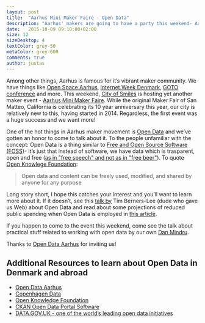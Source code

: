 ```yaml
---
layout: post
title:  "Aarhus Mini Maker Faire - Open Data"
description: "Aarhus' makers are going to have a party this weekend- Aarhus Mini Maker Faire! Come see our presentation about Open Data and say hi :)"
date:   2015-10-09 09:10:00+02:00
size: 12
sizeDesktop: 4
textColor: grey-50
metaColor: grey-600
comments: true
author: justas
---
```


Among other things, Aarhus is famous for it’s vibrant maker community. We have things like [Open Space Aarhus][osaa], [Internet Week Denmark][iwd], [GOTO conference][goto] and more. This weekend, [City of Smiles][aarhus] is hosting yet another maker event - [Aarhus Mini Maker Faire][mini-maker-faire]. While the original Maker Fair of San Matteo, California is celebrating its 10 year anniversary this year, our city is relatively new to this, having started in 2014. Regardless, the first event was a huge success and we want more!

One of the hot things in Aarhus maker movement is [Open Data][open-data] and we’ve gotten an honor to come to talk about it. To the people unfamiliar with the concept: Open Data is a thing similar to [Free and Open Source Software (FOSS)][foss]- it’s just that instead of software, we have data which is trasparent, open and free ([as in "free speech" and not as in "free beer"][gratis-libre]). To quote [Open Knowlege Foundation][okfn-open-definition]:

> Open data and content can be freely used, modified, and shared by anyone for any purpose

Long story short, I hope this catches your interest and you’ll want to learn more about it. If it doesn’t, see this [talk by][timbl-open-data] Tim Berners-Lee (dude who gave us Web) about Open Data and read about some projections of reduced public spending when Open Data is employed in [this article][eu-open-data].

If you happen to come to the event this weekend, come see the talk about practical stuff related to working with open data by our own [Dan Mindru][dan].

Thanks to [Open Data Aarhus][odaa] for inviting us!

## Additional Resources to learn about Open Data in Denmark and abroad

- [Open Data Aarhus][odaa]
- [Copenhagen Data][datakk]
- [Open Knowledge Foundation][okfn]
- [CKAN Open Data Portal Software][ckan]
- [DATA.GOV.UK - one of the world’s leading open data initiatives][dgu]

[aarhus]: http://www.euregme.com/pre/aarhus-city-of-smiles/
[ckan]: http://ckan.org/
[dan]: https://twitter.com/d4m1n
[datakk]: http://data.kk.dk/
[dgu]: https://data.gov.uk/
[eu-open-data]: http://www.theguardian.com/public-leaders-network/blog/2012/jul/10/european-governments-race-open-data
[foss]: https://en.wikipedia.org/wiki/Free_and_open-source_software
[goto]: http://gotocon.com/
[gratis-libre]: https://en.wikipedia.org/wiki/Gratis_versus_libre
[iwd]: http://internetweekdenmark.com/
[mini-maker-faire]: http://makerfaireaarhus.dk/
[odaa]: http://www.odaa.dk/
[okfn-open-definition]: http://opendefinition.org/
[okfn]: https://okfn.org/
[open-data]: https://en.wikipedia.org/wiki/Open_data
[osaa]: http://osaa.dk/
[timbl-open-data]: https://www.ted.com/talks/tim_berners_lee_the_year_open_data_went_worldwide?language=en
